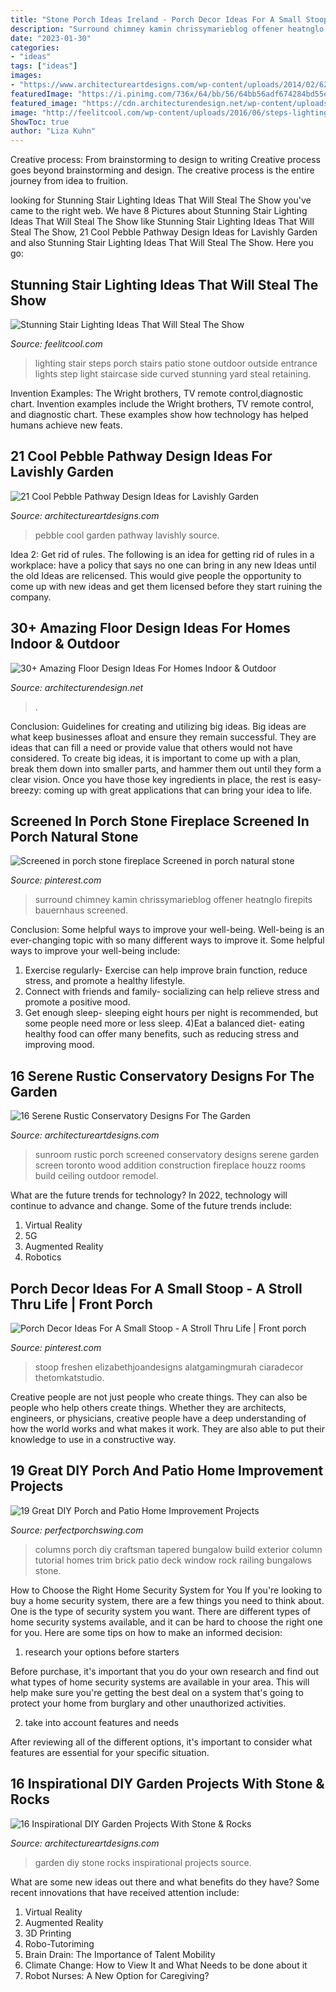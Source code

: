 ```yaml
---
title: "Stone Porch Ideas Ireland - Porch Decor Ideas For A Small Stoop"
description: "Surround chimney kamin chrissymarieblog offener heatnglo firepits bauernhaus screened"
date: "2023-01-30"
categories:
- "ideas"
tags: ["ideas"]
images:
- "https://www.architectureartdesigns.com/wp-content/uploads/2014/02/626-630x917.jpg"
featuredImage: "https://i.pinimg.com/736x/64/bb/56/64bb56adf674284bd55ef5ff3589e683.jpg"
featured_image: "https://cdn.architecturendesign.net/wp-content/uploads/2015/08/AD-Indoor-Outdoor-Floor-Design-Ideas-13.jpg"
image: "http://feelitcool.com/wp-content/uploads/2016/06/steps-lighting-ideas13.jpg"
ShowToc: true
author: "Liza Kuhn"
---
```



Creative process: From brainstorming to design to writing
Creative process goes beyond brainstorming and design. The creative process is the entire journey from idea to fruition.

	

		
looking for Stunning Stair Lighting Ideas That Will Steal The Show you've came to the right web. We have 8 Pictures about Stunning Stair Lighting Ideas That Will Steal The Show like Stunning Stair Lighting Ideas That Will Steal The Show, 21 Cool Pebble Pathway Design Ideas for Lavishly Garden and also Stunning Stair Lighting Ideas That Will Steal The Show. Here you go:
		
    
## Stunning Stair Lighting Ideas That Will Steal The Show

<img loading=lazy src="http://feelitcool.com/wp-content/uploads/2016/06/steps-lighting-ideas13.jpg" onerror="this.onerror=null;this.src='https://tse4.mm.bing.net/th?id=OIP.8lqJ1qQ8AIX4XVdjj90OPgHaLG&amp;pid=15.1';" alt="Stunning Stair Lighting Ideas That Will Steal The Show">

_Source: feelitcool.com_

>lighting stair steps porch stairs patio stone outdoor outside entrance lights step light staircase side curved stunning yard steal retaining. 

	

Invention Examples: The Wright brothers, TV remote control,diagnostic chart.
Invention examples include the Wright brothers, TV remote control, and diagnostic chart. These examples show how technology has helped humans achieve new feats.

    
## 21 Cool Pebble Pathway Design Ideas For Lavishly Garden

<img loading=lazy src="https://www.architectureartdesigns.com/wp-content/uploads/2014/02/626-630x917.jpg" onerror="this.onerror=null;this.src='https://tse4.mm.bing.net/th?id=OIP.xQipretCdEDVN_3JnJSqhQHaKx&amp;pid=15.1';" alt="21 Cool Pebble Pathway Design Ideas for Lavishly Garden">

_Source: architectureartdesigns.com_

>pebble cool garden pathway lavishly source. 

	

Idea 2: Get rid of rules.
The following is an idea for getting rid of rules in a workplace: have a policy that says no one can bring in any new Ideas until the old Ideas are relicensed. This would give people the opportunity to come up with new ideas and get them licensed before they start ruining the company.

    
## 30+ Amazing Floor Design Ideas For Homes Indoor &amp; Outdoor

<img loading=lazy src="https://cdn.architecturendesign.net/wp-content/uploads/2015/08/AD-Indoor-Outdoor-Floor-Design-Ideas-13.jpg" onerror="this.onerror=null;this.src='https://tse4.mm.bing.net/th?id=OIP.tkwK7S_qX9CpIiX0mt1I8wHaJ4&amp;pid=15.1';" alt="30+ Amazing Floor Design Ideas For Homes Indoor &amp; Outdoor">

_Source: architecturendesign.net_

>. 

	

Conclusion: Guidelines for creating and utilizing big ideas.
Big ideas are what keep businesses afloat and ensure they remain successful. They are ideas that can fill a need or provide value that others would not have considered. To create big ideas, it is important to come up with a plan, break them down into smaller parts, and hammer them out until they form a clear vision. Once you have those key ingredients in place, the rest is easy- breezy: coming up with great applications that can bring your idea to life.

    
## Screened In Porch Stone Fireplace Screened In Porch Natural Stone

<img loading=lazy src="https://i.pinimg.com/736x/64/bb/56/64bb56adf674284bd55ef5ff3589e683.jpg" onerror="this.onerror=null;this.src='https://tse4.mm.bing.net/th?id=OIP.Fcs8oT-Osk9ic_6y_HqV6wHaLH&amp;pid=15.1';" alt="Screened in porch stone fireplace Screened in porch natural stone">

_Source: pinterest.com_

>surround chimney kamin chrissymarieblog offener heatnglo firepits bauernhaus screened. 

	

Conclusion: Some helpful ways to improve your well-being.
Well-being is an ever-changing topic with so many different ways to improve it. Some helpful ways to improve your well-being include: 
1) Exercise regularly- Exercise can help improve brain function, reduce stress, and promote a healthy lifestyle. 
2) Connect with friends and family- socializing can help relieve stress and promote a positive mood. 
3) Get enough sleep- sleeping eight hours per night is recommended, but some people need more or less sleep. 
4)Eat a balanced diet- eating healthy food can offer many benefits, such as reducing stress and improving mood.

    
## 16 Serene Rustic Conservatory Designs For The Garden

<img loading=lazy src="https://www.architectureartdesigns.com/wp-content/uploads/2015/05/16-Serene-Rustic-Conservatory-Designs-For-The-Garden-10-630x420.jpg" onerror="this.onerror=null;this.src='https://tse3.mm.bing.net/th?id=OIP.uOK21BPLyv75I9ccDd1GzAHaE8&amp;pid=15.1';" alt="16 Serene Rustic Conservatory Designs For The Garden">

_Source: architectureartdesigns.com_

>sunroom rustic porch screened conservatory designs serene garden screen toronto wood addition construction fireplace houzz rooms build ceiling outdoor remodel. 

	

What are the future trends for technology?
In 2022, technology will continue to advance and change. Some of the future trends include: 
1. Virtual Reality 
2. 5G 
3. Augmented Reality 
4. Robotics 

    
## Porch Decor Ideas For A Small Stoop - A Stroll Thru Life | Front Porch

<img loading=lazy src="https://i.pinimg.com/736x/d8/1e/76/d81e76721d8aa9dcdc0d1763d68897fd.jpg" onerror="this.onerror=null;this.src='https://tse1.mm.bing.net/th?id=OIP.bCC7qPh0R-KseUjznm-pVQHaKW&amp;pid=15.1';" alt="Porch Decor Ideas For A Small Stoop - A Stroll Thru Life | Front porch">

_Source: pinterest.com_

>stoop freshen elizabethjoandesigns alatgamingmurah ciaradecor thetomkatstudio. 

	

Creative people are not just people who create things. They can also be people who help others create things. Whether they are architects, engineers, or physicians, creative people have a deep understanding of how the world works and what makes it work. They are also able to put their knowledge to use in a constructive way.

    
## 19 Great DIY Porch And Patio Home Improvement Projects

<img loading=lazy src="http://perfectporchswing.com/wp-content/uploads/2015/08/Sophisticated-Columns.jpg?9e2c02&amp;9e2c02&amp;bdbdbc" onerror="this.onerror=null;this.src='https://tse4.mm.bing.net/th?id=OIP.gjjUTpcmrDdSfWgD0lCbrwAAAA&amp;pid=15.1';" alt="19 Great DIY Porch and Patio Home Improvement Projects">

_Source: perfectporchswing.com_

>columns porch diy craftsman tapered bungalow build exterior column tutorial homes trim brick patio deck window rock railing bungalows stone. 

	

How to Choose the Right Home Security System for You
If you're looking to buy a home security system, there are a few things you need to think about. One is the type of security system you want. There are different types of home security systems available, and it can be hard to choose the right one for you. Here are some tips on how to make an informed decision: 
1. research your options before starters

Before purchase, it's important that you do your own research and find out what types of home security systems are available in your area. This will help make sure you're getting the best deal on a system that's going to protect your home from burglary and other unauthorized activities. 

2. take into account features and needs

After reviewing all of the different options, it's important to consider what features are essential for your specific situation.

    
## 16 Inspirational DIY Garden Projects With Stone &amp; Rocks

<img loading=lazy src="https://www.architectureartdesigns.com/wp-content/uploads/2015/05/443.jpg" onerror="this.onerror=null;this.src='https://tse3.mm.bing.net/th?id=OIP.j-Q6rITI2BNBSrhp4QV3dQHaJ4&amp;pid=15.1';" alt="16 Inspirational DIY Garden Projects With Stone &amp; Rocks">

_Source: architectureartdesigns.com_

>garden diy stone rocks inspirational projects source. 

	

What are some new ideas out there and what benefits do they have?
Some recent innovations that have received attention include: 
1. Virtual Reality 
2. Augmented Reality 
3. 3D Printing 
4. Robo-Tutoriming 
5. Brain Drain: The Importance of Talent Mobility 
6. Climate Change: How to View It and What Needs to be done about it 
7. Robot Nurses: A New Option for Caregiving?

